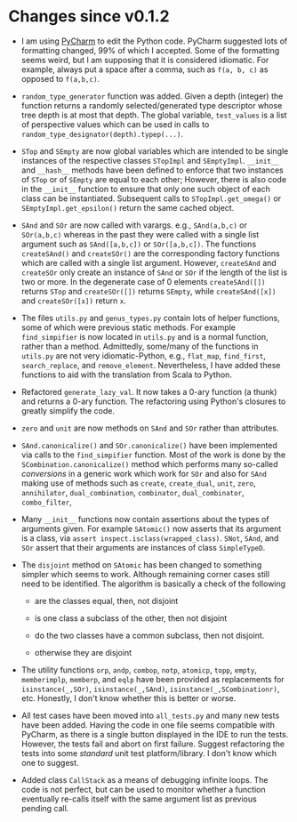 # Changes since v0.1.2

* I am using [PyCharm](https://www.jetbrains.com/pycharm/) to edit the Python code.  PyCharm suggested lots of formatting changed, 99% of which I accepted.  Some of the formatting seems weird, but I am supposing that it is considered idiomatic.  For example, always put a space after a comma, such as `f(a, b, c)` as opposed to `f(a,b,c)`.

* `random_type_generator` function was added.  Given a depth (integer) the function returns a randomly selected/generated type descriptor whose tree depth is at most that depth.   The global variable, `test_values` is a list of perspective values which can be used in calls to `random_type_designator(depth).typep(...)`.

* `STop` and `SEmpty` are now global variables which are intended to be single instances of the respective classes `STopImpl` and `SEmptyImpl`.  `__init__` and `__hash__` methods have been defined to enforce that two instances of `STop` or of `SEmpty` are equal to each other; However, there is also code in the `__init__` function to ensure that only one such object of each class can be instantiated.  Subsequent calls to `STopImpl.get_omega()` or `SEmptyImpl.get_epsilon()` return the same cached object.

* `SAnd` and `SOr` are now called with varargs.  e.g., `SAnd(a,b,c)` or `SOr(a,b,c)` whereas in the past they were called with a single list argument such as  `SAnd([a,b,c])` or `SOr([a,b,c])`.  The functions `createSAnd()` and `createSOr()` are the corresponding factory functions which are called with a single list argument.   However, `createSAnd` and `createSOr` only create an instance of `SAnd` or `SOr` if the length of the list is two or more.  In the degenerate case of 0 elements `createSAnd([])` returns `STop` and `createSOr([])` returns `SEmpty`, while `createSAnd([x])` and `createSOr([x])` return `x`.

* The files `utils.py` and `genus_types.py` contain lots of helper functions, some of which were previous static methods.  For example `find_simpifier` is now located in `utils.py` and is a normal function, rather than a method.  Admittedly, some/many of the functions in `utils.py` are not very idiomatic-Python, e.g., `flat_map`, `find_first`, `search_replace`, and `remove_element`.  Nevertheless, I have added these functions to aid with the translation from Scala to Python.

* Refactored `generate_lazy_val`.  It now takes a 0-ary function (a thunk) and returns a 0-ary function.  The refactoring using Python's closures to greatly simplify the code.

* `zero` and `unit` are now methods on `SAnd` and `SOr` rather than attributes.

* `SAnd.canonicalize()` and `SOr.canonicalize()` have been implemented via calls to the `find_simpifier` function.  Most of the work is done by the `SCombination.canonicalize()` method which performs many so-called *conversions* in a generic work which work for `SOr` and also for `SAnd` making use of methods such as `create`, `create_dual`, `unit`, `zero`, `annihilator`, `dual_combination`, `combinator`, `dual_combinator`, `combo_filter`, 

* Many `__init__` functions now contain assertions about the types of arguments given.  For example `SAtomic()` now asserts that its argument is a class, via `assert inspect.isclass(wrapped_class)`.   `SNot`, `SAnd`, and `SOr` assert that their arguments are instances of class `SimpleTypeD`.

* The `disjoint` method on `SAtomic` has been changed to something simpler which seems to work.  Although remaining corner cases still need to be identified.  The algorithm is basically a check of the following

    * are the classes equal, then, not disjoint

    * is one class a subclass of the other, then not disjoint

    * do the two classes have a common subclass, then not disjoint.

    * otherwise they are disjoint

* The utility functions `orp`, `andp`, `combop`, `notp`, `atomicp`, `topp`, `empty`, `memberimplp`, `memberp`, and `eqlp` have been provided as replacements for `isinstance(_,SOr)`, `isinstance(_,SAnd)`, `isinstance(_,SCombinationr)`, etc.  Honestly, I don't know whether this is better or worse.

* All test cases have been moved into `all_tests.py` and many new tests have been added.   Having the code in one file seems compatible with PyCharm, as there is a single button displayed in the IDE to run the tests.  However, the tests fail and abort on first failure.   Suggest refactoring the tests into some *standard* unit test platform/library.  I don't know which one to suggest.

* Added class `CallStack` as a means of debugging infinite loops.  The code is not perfect, but can be used to monitor whether a function eventually re-calls itself with the same argument list as previous pending call.



<!--  LocalWords:  PyCharm varargs Scala Refactored ary IDE
 -->
